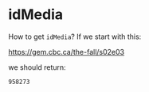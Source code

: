 # idMedia

How to get `idMedia`? If we start with this:

https://gem.cbc.ca/the-fall/s02e03

we should return:

~~~
958273
~~~
